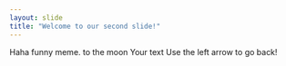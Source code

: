 ```yaml
---
layout: slide
title: "Welcome to our second slide!"
---
```


Haha funny meme. to the moon
Your text
Use the left arrow to go back!

